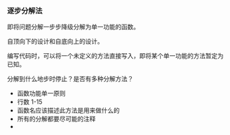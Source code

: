 ### 逐步分解法

即将问题分解一步步降级分解为单一功能的函数。

自顶向下的设计和自底向上的设计。

编写代码时，可以将一个未定义的方法直接写入，即将某个单一功能的方法暂定为已知。

分解到什么地步时停止？是否有多种分解方法？

- 函数功能单一原则
- 行数 1-15
- 函数名应该描述此方法是用来做什么的
- 所有的分解都要尽可能的注释
- 